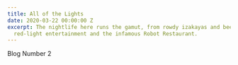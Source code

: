 ```yaml
---
title: All of the Lights
date: 2020-03-22 00:00:00 Z
excerpt: The nightlife here runs the gamut, from rowdy izakayas and beer bars, to
  red-light entertainment and the infamous Robot Restaurant.
---
```


Blog Number 2

